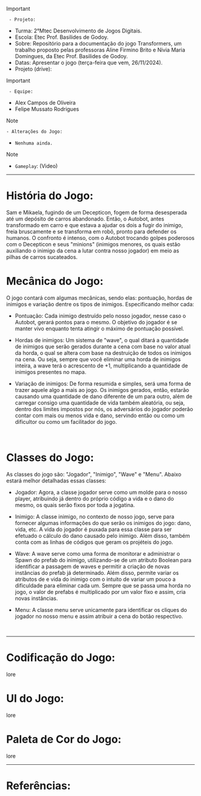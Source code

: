 >[!Important]
 > ` - Projeto:`
>- Turma: 2°Mtec Desenvolvimento de Jogos Digitais.
>- Escola: Etec Prof. Basilides de Godoy.
>- Sobre: Repositório para a documentação do jogo Transformers, um trabalho proposto pelas professoras Aline Firmino Brito e Nivia Maria Domingues, da Etec Prof. Basilides de Godoy.
>- Datas: Apresentar o jogo (terça-feira que vem, 26/11/2024).
>- Projeto (drive): 

>[!Important]
 > ` - Equipe:`
>- Alex Campos de Oliveira
>- Felipe Mussato Rodrigues

> [!NOTE]
 > `- Alterações do Jogo:`
 >- `Nenhuma ainda.`

> [!NOTE]
>- `Gameplay`:
(Video)
_________________________________________________________________

# História do Jogo:
Sam e Mikaela, fugindo de um Decepticon, fogem de forma desesperada até um depósito de carros abandonado. Então, o Autobot, antes transformado em carro e que estava a ajudar os dois a fugir do inimigo, freia bruscamente e se transforma em robô, pronto para defender os humanos. O confronto é intenso, com o Autobot trocando golpes poderosos com o Decepticon e seus "minions" (inimigos menores, os quais estão auxiliando o inimigo da cena a lutar contra nosso jogador) em meio as pilhas de carros sucateados.
<br>

# Mecânica do Jogo:
O jogo contará com algumas mecânicas, sendo elas: pontuação, hordas de inimigos e variação dentre os tipos de inimigos. Especificando melhor cada:
 - Pontuação: Cada inimigo destruído pelo nosso jogador, nesse caso o Autobot, gerará pontos para o mesmo. O objetivo do jogador é se manter vivo enquanto tenta atingir o máximo de pontuação possível.
   
 - Hordas de inimigos: Um sistema de "wave", o qual ditará a quantidade de inimigos que serão gerados durante a cena com base no valor atual da horda, o qual se altera com base na destruição de todos os inimigos na cena. Ou seja, sempre que você eliminar uma horda de inimigos inteira, a wave terá o acrescento de +1, multiplicando a quantidade de inimigos presentes no mapa.
   
 - Variação de inimigos: De forma resumida e simples, será uma forma de trazer aquele algo a mais ao jogo. Os inimigos gerados, então, estarão causando uma quantidade de dano diferente de um para outro, além de carregar consigo uma quantidade de vida também aleatória, ou seja, dentro dos limites impostos por nós, os adversários do jogador poderão contar com mais ou menos vida e dano, servindo então ou como um dificultor ou como um facilitador do jogo.
<br>

# Classes do Jogo:
As classes do jogo são: "Jogador", "Inimigo", "Wave" e "Menu". Abaixo estará melhor detalhadas essas classes:

- Jogador:
 Agora, a classe jogador serve como um molde para o nosso player, atribuindo já dentro do próprio código a vida e o dano do mesmo, os quais serão fixos por toda a jogatina. 

- Inimigo:
 A classe inimigo, no contexto de nosso jogo, serve para fornecer algumas informações do que serão os inimigos do jogo: dano, vida, etc. A vida do jogador é puxada para essa classe para ser efetuado o cálculo do dano causado pelo inimigo. Além disso, também conta com as linhas de códigos que geram os projéteis do jogo.

- Wave:
 A wave serve como uma forma de monitorar e administrar o Spawn do prefab do inimigo, utilizando-se de um atributo Boolean para identificar a passagem de waves e permitir a criação de novas instâncias do prefab já determinado. Além disso, permite variar os atributos de e vida do inimigo com o intuito de variar um pouco a dificuldade para eliminar cada um. Sempre que se passa uma horda no jogo, o valor de prefabs é multiplicado por um valor fixo e assim, cria novas instâncias.

- Menu:
 A classe menu serve unicamente para identificar os cliques do jogador no nosso menu e assim atribuir a cena do botão respectivo.
<br>


_________________________________________________________________

# Codificação do Jogo:
lore
<br>

# UI do Jogo:
lore
<br>

# Paleta de Cor do Jogo:
lore
<br>

_________________________________________________________________

# Referências:
